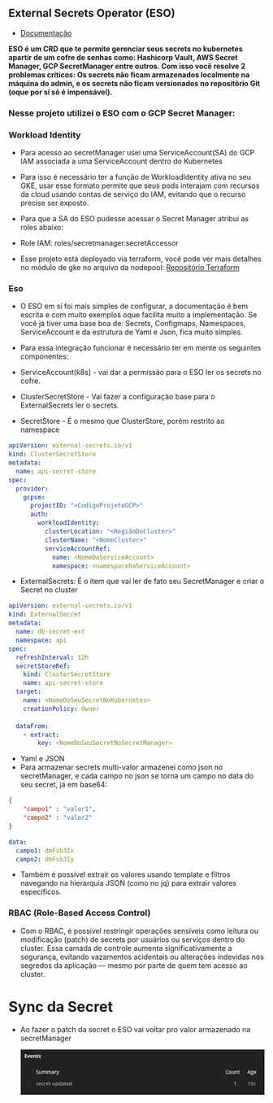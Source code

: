 ## External Secrets Operator (ESO)

- [Documentação](https://external-secrets.io)

**ESO é um CRD que te permite gerenciar seus secrets no kubernetes apartir de um cofre de senhas como: Hashicorp Vault, AWS Secret Manager, GCP SecretManager entre outros. Com isso você resolve 2 problemas críticos: Os secrets não ficam armazenados localmente na máquina do admin, e os secrets não ficam versionados no repositório Git (oque por si só é impensável).**

### Nesse projeto utilizei o ESO com o GCP Secret Manager:

### Workload Identity

- Para acesso ao secretManager usei uma ServiceAccount(SA) do GCP IAM associada a uma ServiceAccount dentro do Kubernetes
- Para isso é necessário ter a função de WorkloadIdentity ativa no seu GKE, usar esse formato permite que seus pods interajam com recursos da cloud usando contas de serviço do IAM, evitando que o recurso precise ser exposto.
- Para que a SA do ESO pudesse acessar o Secret Manager atribui as roles abaixo:
- Role IAM: roles/secretmanager.secretAccessor

- Esse projeto está deployado via terraform, você pode ver mais detalhes no módulo de gke no arquivo da nodepool: [Repositório Terraform](https://github.com/Adenilson365/devopslabs01-iac)

### Eso

- O ESO em sí foi mais simples de configurar, a documentação é bem escrita e com muito exemplos oque facilita muito a implementação. Se você já tiver uma base boa de: Secrets, Configmaps, Namespaces, ServiceAccount e da estrutura de Yaml e Json, fica muito simples.

- Para essa integração funcionar é necessário ter em mente os seguintes componentes:
- ServiceAccount(k8s) - vai dar a permissão para o ESO ler os secrets no cofre.
- ClusterSecretStore - Vai fazer a configuração base para o ExternalSecrets ler o secrets.
- SecretStore - É o mesmo que ClusterStore, porém restrito ao namespace

```YAML
apiVersion: external-secrets.io/v1
kind: ClusterSecretStore
metadata:
  name: api-secret-store
spec:
  provider:
    gcpsm:
      projectID: "<CodigoProjetoGCP>"
      auth:
        workloadIdentity:
          clusterLocation: "<RegiãoDoCluster>"
          clusterName: "<NomeCluster>"
          serviceAccountRef:
            name: <NomeDaServiceAccount>
            namespace: <namespaceDaServiceAccount>

```

- ExternalSecrets: É o item que vai ler de fato seu SecretManager e criar o Secret no cluster

```YAML
apiVersion: external-secrets.io/v1
kind: ExternalSecret
metadata:
  name: db-secret-ext
  namespace: api
spec:
  refreshInterval: 12h
  secretStoreRef:
    kind: ClusterSecretStore
    name: api-secret-store
  target:
    name: <NomeDoSeuSecretNoKubernetes>
    creationPolicy: Owner

  dataFrom:
    - extract:
        key: <NomeDoSeuSecretNoSecretManager>
```

- Yaml e JSON
- Para armazenar secrets multi-valor armazenei como json no secretManager, e cada campo no json se torna um campo no data do seu secret, já em base64:

```JSON
{
    "campo1" : "valor1",
    "campo2" : "valor2"
}
```

```YAML
data:
  campo1: dmFsb3Ix
  campo2: dmFsb3Iy

```

- Também é possível extrair os valores usando template e filtros navegando na hierarquia JSON (como no jq) para extrair valores específicos.

### RBAC (Role-Based Access Control)

- Com o RBAC, é possível restringir operações sensíveis como leitura ou modificação (patch) de secrets por usuários ou serviços dentro do cluster.
  Essa camada de controle aumenta significativamente a segurança, evitando vazamentos acidentais ou alterações indevidas nos segredos da aplicação — mesmo por parte de quem tem acesso ao cluster.

# Sync da Secret

- Ao fazer o patch da secret o ESO vai voltar pro valor armazenado na secretManager

  ![alt text](./assets/sync-eso.png)
